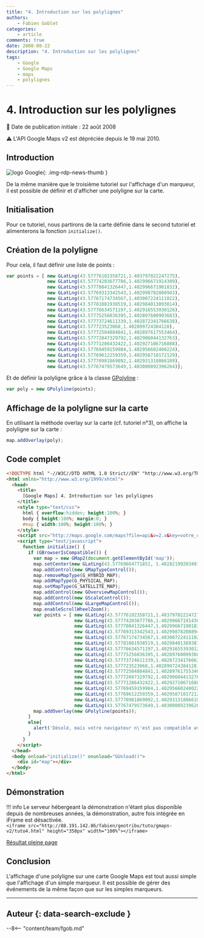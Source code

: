 ```yaml
---
title: "4. Introduction sur les polylignes"
authors:
    - Fabien Goblet
categories:
    - article
comments: true
date: 2008-08-22
description: "4. Introduction sur les polylignes"
tags:
    - Google
    - Google Maps
    - maps
    - polylignes
---
```


# 4. Introduction sur les polylignes

:calendar: Date de publication initiale : 22 août 2008

:warning: L'API Google Maps v2 est dépréciée depuis le 19 mai 2010.

## Introduction

![logo Google](https://cdn.geotribu.fr/img/logos-icones/entreprises_association/google/google.webp "logo Google"){: .img-rdp-news-thumb }

De la même manière que le troisième tutoriel sur l'affichage d'un marqueur, il est possible de définir et d'afficher une polyligne sur la carte.

## Initialisation

Pour ce tutoriel, nous partirons de la carte définie dans le second tutoriel et alimenterons la fonction `initialize()`.

## Création de la polyligne

Pour cela, il faut définir une liste de points :

```javascript
var points = [ new GLatLng(43.57776102358721,1.403797022247275),
               new GLatLng(43.57774203677786,1.402996671914309),
               new GLatLng(43.57770841326447,1.402996671901832),
               new GLatLng(43.57769313342543,1.402998782088943),
               new GLatLng(43.57767174734567,1.403007224111022),
               new GLatLng(43.57781081938519,1.402984013893814),
               new GLatLng(43.57776634571197,1.402916553930126),
               new GLatLng(43.57775256036395,1.402897600993683),
               new GLatLng(43.57773724611339,1.402872341766638),
               new GLatLng(43.577723523068,1.402899724384128),
               new GLatLng(43.57772504884841,1.402897617553464),
               new GLatLng(43.57772047329792,1.402906044132763),
               new GLatLng(43.57771286432422,1.402927106716888),
               new GLatLng(43.57769459159984,1.402956602400224),
               new GLatLng(43.57769612259359,1.402958710172129),
               new GLatLng(43.57770981869092,1.402931318866109),
               new GLatLng(43.57767479573649,1.403000892396264)];
```

Et de définir la polyligne grâce à la classe [GPolyline](http://code.google.com/intl/fr/apis/maps/documentation/reference.html#GPolyline) :

```javascript
var poly = new GPolyline(points);
```

## Affichage de la polyligne sur la carte

En utilisant la méthode overlay sur la carte (cf. tutoriel n°3), on affiche la polyligne sur la carte :

```javascript
map.addOverlay(poly);
```

## Code complet

```html
<!DOCTYPE html "-//W3C//DTD XHTML 1.0 Strict//EN" "http://www.w3.org/TR/xhtml1/DTD/xhtml1-strict.dtd">
<html xmlns="http://www.w3.org/1999/xhtml">
  <head>
    <title>
      [Google Maps] 4. Introduction sur les polylignes
    </title>
    <style type="text/css">
      html { overflow:hidden; height:100%; }
      body { height:100%; margin:0; }
      #map { width:100%; height:100%; }
    </style>
    <script src="http://maps.google.com/maps?file=api&v=2.x&key=votre_clé_ici" type="text/javascript"></script>
    <script type="text/javascript">
      function initialize() {
        if (GBrowserIsCompatible()) {
          var map = new GMap2(document.getElementById('map'));
          map.setCenter(new GLatLng(43.57769664771851, 1.402821992034912),16);
          map.addControl(new GMapTypeControl());
          map.removeMapType(G_HYBRID_MAP);
          map.addMapType(G_PHYSICAL_MAP);
          map.setMapType(G_SATELLITE_MAP);
          map.addControl(new GOverviewMapControl());
          map.addControl(new GScaleControl());
          map.addControl(new GLargeMapControl());
          map.enableScrollWheelZoom();
          var points = [ new GLatLng(43.57776102358721,1.403797022247275),
                         new GLatLng(43.57774203677786,1.402996671914309),
                         new GLatLng(43.57770841326447,1.402996671901832),
                         new GLatLng(43.57769313342543,1.402998782088943),
                         new GLatLng(43.57767174734567,1.403007224111022),
                         new GLatLng(43.57781081938519,1.402984013893814),
                         new GLatLng(43.57776634571197,1.402916553930126),
                         new GLatLng(43.57775256036395,1.402897600993683),
                         new GLatLng(43.57773724611339,1.402872341766638),
                         new GLatLng(43.577723523068,1.402899724384128),
                         new GLatLng(43.57772504884841,1.402897617553464),
                         new GLatLng(43.57772047329792,1.402906044132763),
                         new GLatLng(43.57771286432422,1.402927106716888),
                         new GLatLng(43.57769459159984,1.402956602400224),
                         new GLatLng(43.57769612259359,1.402958710172129),
                         new GLatLng(43.57770981869092,1.402931318866109),
                         new GLatLng(43.57767479573649,1.403000892396264)];
          map.addOverlay(new GPolyline(points));
        }
        else{
          alert('Désolé, mais votre navigateur n\'est pas compatible avec Google Maps');
        }
      }
    </script>
  </head>
  <body onload="initialize()" onunload="GUnload()">
    <div id="map"></div>
  </body>
</html>
```

## Démonstration

!!! info
    Le serveur hébergeant la démonstration n'étant plus disponible depuis de nombreuses années, la démonstration, autre fois intégrée en iFrame est désactivée.  
    `<iframe src="http://88.191.142.86/fabien/geotribu/tuto/gmaps-v2/tuto4.html" height="350px" width="100%"></iframe>`

[Résultat pleine page](http://88.191.142.86/fabien/geotribu/tuto/gmaps-v2/tuto4.html)

## Conclusion

L'affichage d'une polyligne sur une carte Google Maps est tout aussi simple que l'affichage d'un simple marqueur. Il est possible de gérer des événements de la même façon que sur les simples marqueurs.

----

## Auteur {: data-search-exclude }

--8<-- "content/team/fgob.md"
